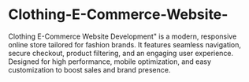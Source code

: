 # Clothing-E-Commerce-Website-
Clothing E-Commerce Website Development" is a modern, responsive online store tailored for fashion brands. It features seamless navigation, secure checkout, product filtering, and an engaging user experience. Designed for high performance, mobile optimization, and easy customization to boost sales and brand presence.
